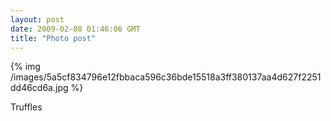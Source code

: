 ```yaml
---
layout: post
date: 2009-02-08 01:46:06 GMT
title: "Photo post"
---
```

{% img /images/5a5cf834796e12fbbaca596c36bde15518a3ff380137aa4d627f2251dd46cd6a.jpg %}

Truffles